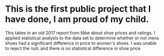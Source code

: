 # This is the first public project that I have done, I am proud of my child.
This takes in an old 2017 report from Nike about shoe prices and ratings.
I applied statistical analysis to the data set to determine whether or not mens shoes had a significant difference in price to women's shoes.
I was unable to reject the null; and there is no statistical difference in shoe price
